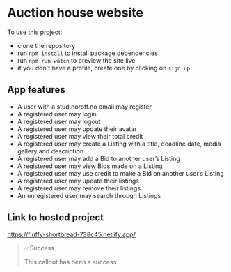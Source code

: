 # Auction house website

To use this project:
- clone the repository
- run `npm install` to install package dependencies
- run `npm run watch` to preview the site live
- if you don't have a profile, create one by clicking on `sign up`

## App features

- A user with a stud.noroff.no email may register
- A registered user may login
- A registered user may logout
- A registered user may update their avatar
- A registered user may view their total credit
- A registered user may create a Listing with a title, deadline date, media gallery and description
- A registered user may add a Bid to another user’s Listing
- A registered user may view Bids made on a Listing
- A registered user may use credit to make a Bid on another user’s Listing
- A registered user may update their listings
- A registered user may remove their listings
- An unregistered user may search through Listings

## Link to hosted project

https://fluffy-shortbread-738c45.netlify.app/

> ✅Success
>
> This callout has been a success

